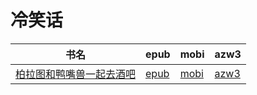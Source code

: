 # 冷笑话

| 书名 | epub | mobi | azw3 |
| --- | --- | --- | --- |
| [柏拉图和鸭嘴兽一起去酒吧](http://ct.dalanmei.com/f/31084289-571913200-8de353) | [epub](http://ct.dalanmei.com/f/31084289-571913200-8de353) | [mobi](http://ct.dalanmei.com/f/31084289-571556295-988e17) | [azw3](http://ct.dalanmei.com/f/31084289-572203513-9bf25d) |
